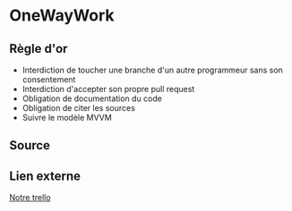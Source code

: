 # OneWayWork


## Règle d'or 

- Interdiction de toucher une branche d'un autre programmeur sans son consentement
- Interdiction d'accepter son propre pull request
- Obligation de documentation du code
- Obligation de citer les sources
- Suivre le modèle MVVM

## Source 


## Lien externe
[Notre trello](https://trello.com/invite/b/RDL4M1o0/ATTI6310eb61ccd7765e676c0b5163f53407686A2745/onewaywork)
